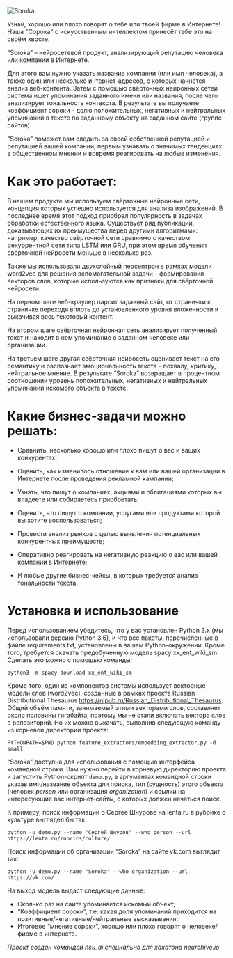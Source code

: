 ![Soroka](https://pp.userapi.com/c830309/v830309642/107ad1/8NnG9yy_w3A.jpg)

Узнай, хорошо или плохо говорят о тебе или твоей фирме в Интернете! Наша "Сорока" с искусственным интеллектом принесёт тебе это на своём хвосте.

“Soroka” – нейросетевой продукт, анализирующий репутацию человека или компании в Интернете.

Для этого вам нужно указать название компании (или имя человека), а также один или несколько интернет-адресов, с которых начнётся анализ веб-контента. Затем с помощью свёрточных нейронных сетей система ищет упоминания заданного имени или названия, после чего анализирует тональность контекста. В результате вы получаете коэффициент сороки – долю положительных, негативных и нейтральных упоминаний в тексте по заданному объекту на заданном сайте (группе сайтов).

“Soroka” поможет вам следить за своей собственной репутацией и репутацией вашей компании, первым узнавать о значимых тенденциях в общественном мнении и вовремя реагировать на любые изменения.

# Как это работает:
В нашем продукте мы используем свёрточные нейронные сети, концепция которых успешно используется для анализа изображений. В последнее время этот подход приобрел популярность в задачах обработки естественного языка. Существует ряд публикаций, доказывающих их преимущества перед другими алгоритмами: например, качество свёрточной сети сравнимо с качеством рекуррентной сети типа LSTM или GRU, при этом время обучения свёрточной нейросети меньше в несколько раз.

Также мы использовали двухслойный персептрон в рамках модели word2vec для решения вспомогательной задачи – формирования векторов слов, которые используются как признаки для свёрточной нейросети.

На первом шаге веб-краулер парсит заданный сайт, от странички к страничке переходя вплоть до установленного уровня вложенности и выкачивая весь текстовый контент.

На втором шаге свёрточная нейронная сеть анализирует полученный текст и находит в нем упоминание о заданном человеке или организации.

На третьем шаге другая свёрточная нейросеть оценивает текст на его семантику и распознает эмоциональность текста – похвалу, критику, нейтральное мнение. В результате “Soroka” возвращает в процентном соотношении уровень положительных, негативных и нейтральных упоминаний искомого объекта в тексте.

# Какие бизнес-задачи можно решать:

- Сравнить, насколько хорошо или плохо пишут о вас и ваших конкурентах;

- Оценить, как изменилось отношение к вам или вашей организации в Интернете после проведения рекламной кампании;

- Узнать, что пишут о компаниях, акциями и облигациями которых вы владеете или собираетесь приобретать;

- Оценить, что пишут о компании, услугами или продуктами которой вы хотите воспользоваться;

- Провести анализ рынков с целью выявления потенциальных конкурентных преимуществ;

- Оперативно реагировать на негативную реакцию о вас или вашей компании в Интернете;

- И любые другие бизнес-кейсы, в которых требуется анализ тональности текста.

# Установка и использование

Перед использованием убедитесь, что у вас установлен Python 3.x (мы использовали версию Python 3.6), и что все пакеты, перечисленные в файле requirements.txt, установлены в вашем Python-окружении.
Кроме того, требуется скачать предобученную модель spacy xx_ent_wiki_sm. Сделать это можно с помощью команды:

`python3 -m spacy download xx_ent_wiki_sm`

Кроме того, один из компонентов системы использует векторные модели слов (word2vec), созданные в рамках проекта Russian Distributional Thesaurus https://nlpub.ru/Russian_Distributional_Thesaurus.
Общий объём памяти, занимаемый этими векторами слов, составляет около половины гигабайта, поэтому мы не стали включать вектора слов в репозиторий.
Но их можно выкачать, выполнив следующую команду из корневой директории проекта:

`PYTHONPATH=$PWD python feature_extractors/embedding_extractor.py -d small`

“Soroka” доступна для использования с помощью интерфейса командной строки. Вам нужно перейти в корневую директорию проекта и запустить Python-скрипт `demo.py`, в аргументах командной строки указав имя/название объекта для поиска, тип (сущность) этого объекта (человек *person* или организация *organization*) и ссылки на интересующие вас интернет-сайты, с которых должен начаться поиск.

К примеру, поиск информации о Сергее Шнурове на lenta.ru в рубрике о культуре выглядел бы так:

`python -u demo.py --name "Сергей Шнуров" --who person --url https://lenta.ru/rubrics/culture/`

Поиск информации об организации “Soroka” на сайте vk.com выглядит так:

`python -u demo.py --name "Soroka" --who organization --url https://vk.com/`

На выход модель выдаст следующие данные:
- Сколько раз на сайте упоминается искомый объект;
- “Коэффициент сороки”, т.е. какая доля упоминаний приходится на позитивные/негативные/нейтральные высказывания;
- Итоговое “мнение сороки”, хорошо или плохо говорят о человеке/фирме в интернете.

*Проект создан командой nsu_ai специально для хакатона neurohive.io*
